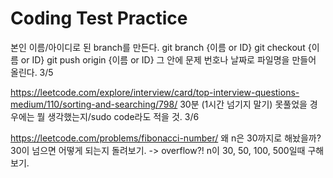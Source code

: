 Coding Test Practice
====================


본인 이름/아이디로 된 branch를 만든다.
git branch {이름 or ID}
git checkout {이름 or ID}
git push origin {이름 or ID}
그 안에 문제 번호나 날짜로 파일명을 만들어 올린다.
3/5

https://leetcode.com/explore/interview/card/top-interview-questions-medium/110/sorting-and-searching/798/
30분 (1시간 넘기지 말기)
못풀었을 경우에는 뭘 생각했는지/sudo code라도 적을 것.
3/6

https://leetcode.com/problems/fibonacci-number/
왜 n은 30까지로 해놨을까?
30이 넘으면 어떻게 되는지 돌려보기. -> overflow?!
n이 30, 50, 100, 500일때 구해보기.